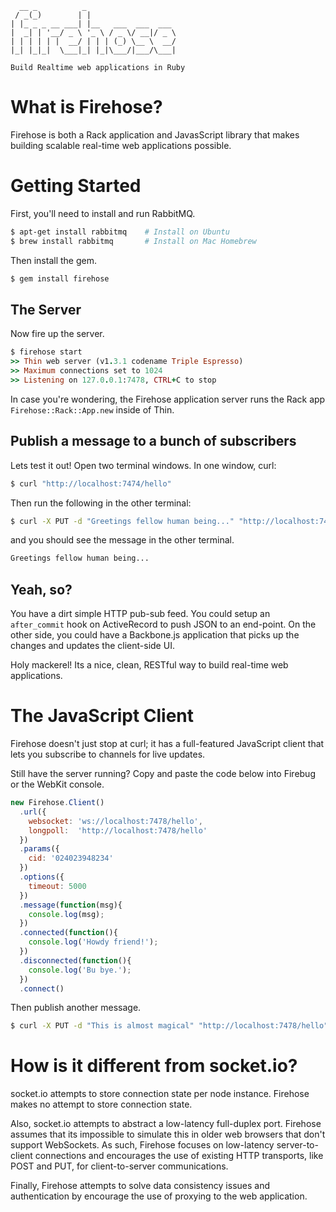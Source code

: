       __ _          _                    
     / _(_)        | |                   
    | |_ _ _ __ ___| |__   ___  ___  ___ 
    |  _| | '__/ _ \ '_ \ / _ \/ __|/ _ \
    | | | | | |  __/ | | | (_) \__ \  __/
    |_| |_|_|  \___|_| |_|\___/|___/\___|
    
    Build Realtime web applications in Ruby

# What is Firehose?

Firehose is both a Rack application and JavasScript library that makes building scalable real-time web applications possible.

# Getting Started

First, you'll need to install and run RabbitMQ.

```sh
$ apt-get install rabbitmq    # Install on Ubuntu
$ brew install rabbitmq       # Install on Mac Homebrew
```

Then install the gem.

```sh
$ gem install firehose
```

## The Server

Now fire up the server.

```ruby
$ firehose start
>> Thin web server (v1.3.1 codename Triple Espresso)
>> Maximum connections set to 1024
>> Listening on 127.0.0.1:7478, CTRL+C to stop
```

In case you're wondering, the Firehose application server runs the Rack app `Firehose::Rack::App.new` inside of Thin.

## Publish a message to a bunch of subscribers

Lets test it out! Open two terminal windows. In one window, curl:

```sh
$ curl "http://localhost:7474/hello"
```

Then run the following in the other terminal:

```sh
$ curl -X PUT -d "Greetings fellow human being..." "http://localhost:7474/hello"
```

and you should see the message in the other terminal.

```sh
Greetings fellow human being...
```

## Yeah, so?

You have a dirt simple HTTP pub-sub feed. You could setup an `after_commit` hook on ActiveRecord to push JSON to an end-point. On the other side, you could have a Backbone.js application that picks up the changes and updates the client-side UI.

Holy mackerel! Its a nice, clean, RESTful way to build real-time web applications.

# The JavaScript Client

Firehose doesn't just stop at curl; it has a full-featured JavaScript client that lets you subscribe to channels for live updates.

Still have the server running? Copy and paste the code below into Firebug or the WebKit console.

```javascript
new Firehose.Client()
  .url({
    websocket: 'ws://localhost:7478/hello',
    longpoll:  'http://localhost:7478/hello'
  })
  .params({
    cid: '024023948234'
  })
  .options({
    timeout: 5000
  })
  .message(function(msg){
    console.log(msg);
  })
  .connected(function(){
    console.log('Howdy friend!');
  })
  .disconnected(function(){
    console.log('Bu bye.');
  })
  .connect()
```

Then publish another message.


```sh
$ curl -X PUT -d "This is almost magical" "http://localhost:7478/hello"
```

# How is it different from socket.io?

socket.io attempts to store connection state per node instance. Firehose makes no attempt to store connection state.

Also, socket.io attempts to abstract a low-latency full-duplex port. Firehose assumes that its impossible to simulate this in older web browsers that don't support WebSockets. As such, Firehose focuses on low-latency server-to-client connections and encourages the use of existing HTTP transports, like POST and PUT, for client-to-server communications.

Finally, Firehose attempts to solve data consistency issues and authentication by encourage the use of proxying to the web application.